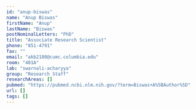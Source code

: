 ```yaml
---
id: "anup-biswas"
name: "Anup Biswas"
firstName: "Anup"
lastName: "Biswas"
postNominalLetters: "PhD"
title: "Associate Research Scientist"
phone: "851-4791"
fax: ""
email: "akb2180@cumc.columbia.edu"
room: "401A"
lab: "swarnali-acharyya"
group: "Research Staff"
researchAreas: []
pubmed: "https://pubmed.ncbi.nlm.nih.gov/?term=Biswas+A%5BAuthor%5D"
url: []
tags: []
---
```

